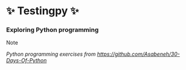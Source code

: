 # ✨ Testingpy ✨

### Exploring Python programming

> [!NOTE]
><em>Python programming exercises from https://github.com/Asabeneh/30-Days-Of-Python</em>

